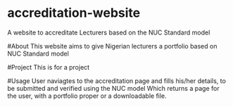 # accreditation-website
A website to accreditate Lecturers based on the NUC Standard model

#About
This website aims to give Nigerian lecturers a portfolio based on NUC Standard model

#Project
This is for a project

#Usage
User naviagtes to the accreditation page and fills his/her details, to be submitted and verified using the NUC model
Which returns a page for the user, with a portfolio proper or a downloadable file.
